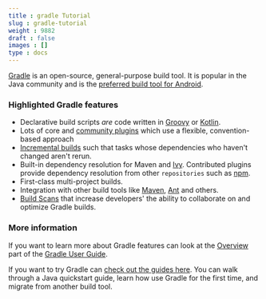 ```yaml
---
title : gradle Tutorial
slug : gradle-tutorial
weight : 9882
draft : false
images : []
type : docs
---
```


[Gradle][1] is an open-source, general-purpose build tool. It is popular in the Java community and is the [preferred build tool for Android][2]. 

### Highlighted Gradle features
 * Declarative build scripts *are* code written in [Groovy][3] or [Kotlin][4]. 
 * Lots of core and [community plugins][5] which use a flexible, convention-based approach
 * [Incremental builds][6] such that tasks whose dependencies who haven't changed aren't rerun. 
 * Built-in dependency resolution for Maven and [Ivy][7]. Contributed plugins provide dependency resolution from other `repositories` such as [npm][8].
 * First-class multi-project builds. 
 * Integration with other build tools like [Maven][9], [Ant][10] and others.
 * [Build Scans][11] that increase developers' the ability to collaborate on and optimize Gradle builds.

### More information
If you want to learn more about Gradle features can look at the [Overview][12] part of the [Gradle User Guide][13]. 

If you want to try Gradle can [check out the guides here][14]. You can walk through a Java quickstart guide, learn how use Gradle for the first time, and migrate from another build tool.


  [1]: https://gradle.org/
  [2]: https://developer.android.com/studio/build/index.html
  [3]: http://www.groovy-lang.org/
  [4]: http://kotlinlang.org/
  [5]: https://plugins.gradle.org/
  [6]: https://gradle.org/blog/feature-spotlight-incremental-builds/
  [7]: http://ant.apache.org/ivy/
  [8]: https://www.npmjs.com/
  [9]: https://maven.apache.org
  [10]: http://ant.apache.org/
  [11]: https://scans.gradle.com/
  [12]: https://docs.gradle.org/current/userguide/overview.html
  [13]: https://docs.gradle.org/current/userguide/userguide.html
  [14]: https://gradle.org/getting-started-gradle-java/


